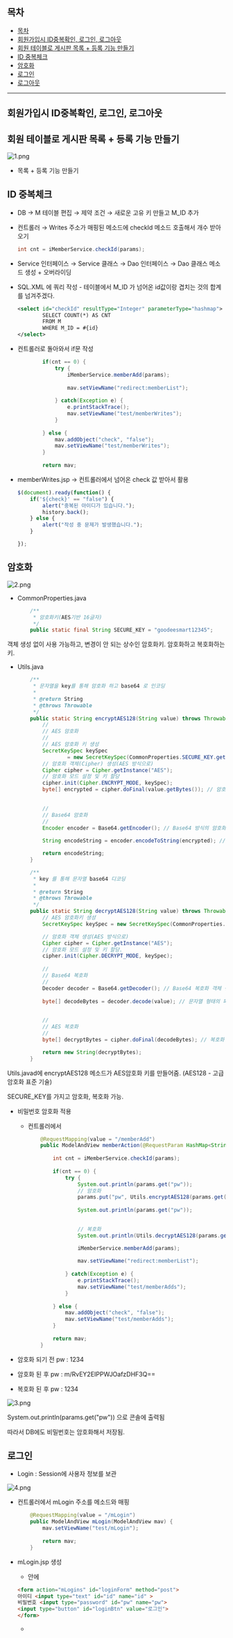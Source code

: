 ## 목차
- [목차](#목차)
- [회원가입시 ID중복확인, 로그인, 로그아웃](#회원가입시-id중복확인-로그인-로그아웃)
- [회원 테이블로 게시판 목록 + 등록 기능 만들기](#회원-테이블로-게시판-목록--등록-기능-만들기)
- [ID 중복체크](#id-중복체크)
- [암호화](#암호화)
- [로그인](#로그인)
- [로그아웃](#로그아웃)

---

## 회원가입시 ID중복확인, 로그인, 로그아웃

## 회원 테이블로 게시판 목록 + 등록 기능 만들기

![1.png](./src/220224/1.png)

- 목록 + 등록 기능 만들기

## ID 중복체크

- DB → M 테이블 편집 → 제약 조건 → 새로운 고유 키 만들고 M_ID 추가

- 컨트롤러 → Writes 주소가 매핑된 메소드에 checkId 메소드 호출해서 개수 받아오기
    
    ```java
    int cnt = iMemberService.checkId(params);
    ```
    

- Service 인터페이스 → Service 클래스 → Dao 인터페이스 → Dao 클래스 메소드 생성 + 오버라이딩

- SQL.XML 에 쿼리 작성 - 테이블에서 M_ID 가 넘어온 id값이랑 겹치는 것의 합계를 넘겨주겠다.
    
    ```xml
    <select id="checkId" resultType="Integer" parameterType="hashmap">
    		SELECT COUNT(*) AS CNT
    		FROM M
    		WHERE M_ID = #{id}
    </select>
    ```
    

- 컨트롤러로 돌아와서 if문 작성
    
    ```java
    		if(cnt == 0) {
    			try {
    				iMemberService.memberAdd(params);
    				
    				mav.setViewName("redirect:memberList");
    				
    			} catch(Exception e) {
    				e.printStackTrace();
    				mav.setViewName("test/memberWrites");
    			}
    			
    		} else {
    			mav.addObject("check", "false");
    			mav.setViewName("test/memberWrites");
    		}
    		
    		return mav;
    ```
    

- memberWrites.jsp → 컨트롤러에서 넘어온 check 값 받아서 활용
    
    ```jsx
    $(document).ready(function() {
    	if('${check}' == "false") {
    		alert("중복된 아이디가 있습니다.");
    		history.back();
    	} else {
    		alert("작성 중 문제가 발생했습니다.");
    	}
    
    });
    ```
    

## 암호화

![2.png](./src/220224/2.png)

- CommonProperties.java
    
    ```java
    	/**
    	 * 암호화키(AES기반 16글자)
    	 */
    	public static final String SECURE_KEY = "goodeesmart12345";
    ```
    

객체 생성 없이 사용 가능하고, 변경이 안 되는 상수인 암호화키. 암호화하고 복호화하는 키.

- Utils.java
    
    ```java
    	/**
    	 * 문자열을 key를 통해 암호화 하고 base64 로 인코딩
    	 * 
    	 * @return String
    	 * @throws Throwable
    	 */
    	public static String encryptAES128(String value) throws Throwable {
    		//
    		// AES 암호화
    		//
    		// AES 암호화 키 생성
    		SecretKeySpec keySpec 
    				= new SecretKeySpec(CommonProperties.SECURE_KEY.getBytes("UTF-8"), "AES");
    		// 암호화 객체(Cipher) 생성(AES 방식으로)
    		Cipher cipher = Cipher.getInstance("AES");
    		// 암호화 모드 설정 및 키 할당
    		cipher.init(Cipher.ENCRYPT_MODE, keySpec);
    		byte[] encrypted = cipher.doFinal(value.getBytes()); // 암호화
    		
    
    		//
    		// Base64 암호화
    		//
    		Encoder encoder = Base64.getEncoder(); // Base64 방식의 암호화 객체 생성
    		
    		String encodeString = encoder.encodeToString(encrypted); // 바이트 타입의 배열을 문자열로 변환
    
    		return encodeString;
    	}
    
    	/**
    	 * key 를 통해 문자열 base64 디코딩
    	 * 
    	 * @return String
    	 * @throws Throwable
    	 */
    	public static String decryptAES128(String value) throws Throwable {
    		// AES 암호화키 생성
    		SecretKeySpec keySpec = new SecretKeySpec(CommonProperties.SECURE_KEY.getBytes("UTF-8"), "AES");
    
    		// 암호화 객체 생성(AES 방식으로)
    		Cipher cipher = Cipher.getInstance("AES");
    		// 암호화 모드 설정 및 키 할당.
    		cipher.init(Cipher.DECRYPT_MODE, keySpec);
    		
    		//
    		// Base64 복호화
    		//
    		Decoder decoder = Base64.getDecoder(); // Base64 복호화 객체 생성
    		
    		byte[] decodeBytes = decoder.decode(value); // 문자열 형태의 파라메터를 배열에 바이트 변환 후 삽입
    		
    
    		//
    		// AES 복호화
    		//
    		byte[] decryptBytes = cipher.doFinal(decodeBytes); // 복호화
    
    		return new String(decryptBytes);
    	}
    ```
    

Utils.javad에 encryptAES128 메소드가 AES암호화 키를 만들어줌. (AES128 - 고급 암호화 표준 기술)

SECURE_KEY를 가지고 암호화, 복호화 가능.

- 비밀번호 암호화 적용
    - 컨트롤러에서
        
        ```java
        	@RequestMapping(value = "/memberAdd")
        	public ModelAndView memberAction(@RequestParam HashMap<String, String> params, ModelAndView mav) throws Throwable {
        		
        		int cnt = iMemberService.checkId(params);
        		
        		if(cnt == 0) {
        			try {
        				System.out.println(params.get("pw"));
        				// 암호화
        				params.put("pw", Utils.encryptAES128(params.get("pw")));
        				
        				System.out.println(params.get("pw"));
        				
        
        				// 복호화
        				System.out.println(Utils.decryptAES128(params.get("pw")));
        
        				iMemberService.memberAdd(params);
        				
        				mav.setViewName("redirect:memberList");
        				
        			} catch(Exception e) {
        				e.printStackTrace();
        				mav.setViewName("test/memberAdds");
        			}
        			
        		} else {
        			mav.addObject("check", "false");
        			mav.setViewName("test/memberAdds");
        		}
        		
        		return mav;
        	}
        ```
        

- 암호화 되기 전 pw : 1234
- 암호화 된 후 pw : m/RvEY2EIPPWJOafzDHF3Q==
- 복호화 된 후 pw : 1234

![3.png](./src/220224/3.png)

System.out.println(params.get("pw")) 으로 콘솔에 출력됨

따라서 DB에도 비밀번호는 암호화해서 저장됨.

## 로그인

- Login : Session에 사용자 정보를 보관

![4.png](./src/220224/4.png)

- 컨트롤러에서 mLogin 주소를 메소드와 매핑
    
    ```java
    	@RequestMapping(value = "/mLogin")
    	public ModelAndView mLogin(ModelAndView mav) {
    		mav.setViewName("test/mLogin");
    		
    		return mav;
    	}
    ```
    

- mLogin.jsp 생성
    - <body> 안에
    
    ```html
    <form action="mLogins" id="loginForm" method="post">
    아이디 <input type="text" id="id" name="id" >
    비밀번호 <input type="password" id="pw" name="pw">
    <input type="button" id="loginBtn" value="로그인">
    </form>
    ```
    
    - <script> 안에
    
    ```jsx
    $(document).ready(function() {
    	$("#id, #pw").on("keypress", function(event) {
    		if(event.keyCode == 13) {
    			$("#loginBtn").click();
    			return false;
    		}
    	});
    	
    	$("#loginBtn").on("click", function() {
    		if(checkEmpty("#id")) {
    			alert("아이디를 입력하세요.");
    			$("#id").focus();
    		} else if(checkEmpty("#pw")) {
    			alert("비밀번호를 입력하세요.");
    			$("#pw").focus();
    		} else {
    			$("#loginForm").submit();
    		}
    	});
    });
    
    function checkEmpty(sel) {
    	if($.trim($(sel).val()) == "") {
    		return true;
    	} else {
    		return false;
    	}
    }
    ```
    

- mLogins 주소 생겼으므로 컨트롤러에서 메소드와 매핑
    
    ```java
    @RequestMapping(value = "/mLogins")
    	public ModelAndView mLogins(@RequestParam HashMap<String, String> params,
    								ModelAndView mav) throws Throwable {
    
    		// 비밀번호 암호화 - DB에 암호화된 pw가 들어가 있기 때문에 암호화를 거침.
    		params.put("pw", Utils.encryptAES128(params.get("pw")));
    		
    		// 사용자 정보 취득
    		HashMap<String, String> data = iMemberService.getLogin(params);
    		
    		return mav;
    	}
    ```
    

- Service 인터페이스 → Service 클래스 → Dao 인터페이스 → Dao 클래스 : getLogin 메소드 생성하고 오버라이딩

- SQL.xml 에 쿼리 작성 - ID와 PW는 식별 데이터라서 조건을 따질 때 사용하고, 가져오는 값은 기준값인 M_NO를 가져와서 활용.
    
    ```xml
    	<select id="getLogin" resultType="hashmap" parameterType="hashmap">
    		SELECT M_NO, M_NM
    		FROM M
    		WHERE DEL_DT IS NULL
    		AND M_ID = #{id}
    		AND M_PW = #{pw}
    	</select>
    ```
    

- 값이 넘어오면 로그인 성공. 넘어오는 값이 없다면 로그인 실패
- Session에 사용자 정보를 보관해야 함.

- 컨트롤러에서 Session을 취득하는 방법
    1. request 이용
        
        ```java
        public ModelAndView mLogins(@RequestParam HashMap<String, String> params,
        								HttpServletRequest req, // 리퀘스트 취득
        								ModelAndView mav) throws Throwable {
        
        // Session 취득 방법 1 : request를 이용
        HttpSession Session = req.getSession();
        ```
        
    2. Spring에게 Session 직접 요청
        
        ```java
        public ModelAndView mLogins(@RequestParam HashMap<String, String> params,
        								// Session 취득 방법 2 : Spring에게 Session 직접 요청
        								HttpSession session, 
        								ModelAndView mav) throws Throwable {
        ```
        

- 정보취득유무 확인해 Session에 값 추가
    - 정보 넘어오면 세션에 정보 추가하고, tbList로 연결
    - 넘어오는 정보 없으면 mLogins로 연결
    
    ```java
    		if(data != null) { // 값이 있으면 true
    			// setAttribute(키, 값) : session에 정보 추가
    			session.setAttribute("sMNo", data.get("M_NO"));
    			session.setAttribute("sMNm", data.get("M_NM"));
    			System.out.println(session.getAttribute("sMNm"));
    			
    			mav.setViewName("redirect:tbList");
    			
    		} else { // 로그인 실패
    			mav.setViewName("test/mLogins");
    		}
    ```
    

- mLogins.jsp 생성
    
    ```java
    <script type="text/javascript">
    alert("아이디나 비밀번호가 다릅니다.")
    history.back();
    </script>
    ```
    

- tbList.jsp에 세션에 넣은 값이 넘어오는지 확인 - JSP EL 태그로 확인
    
    ```java
    ${sMNm}님 어서오십시오.
    ```
    

## 로그아웃

- Logout : Session에 사용자 정보를 제거
- tbList.js에 로그아웃 버튼 생성
    
    ```java
    ${sMNm}님 어서오십시오. <input type="button" value="로그아웃" id="logoutBtn">
    ```
    
- 그리고 <script> 안에 작성
    
    ```java
    $("#logoutBtn").on("click", function() {
    		location.href ="mLogout";
    	});
    ```
    
- 그리고 컨트롤러에 mLogout 매핑
    
    ```java
    	@RequestMapping(value = "/mLogout")
    	public ModelAndView mLogout(HttpSession session, ModelAndView mav) {
    		
    		// invalidate() : 세션 초기화. 데이터 날림.
    		session.invalidate(); 
    		
    		mav.setViewName("redirect:mLogin");
    		
    		return mav;
    	}
    ```
    
- invalidate() : 세션 초기화. 데이터를 날림.